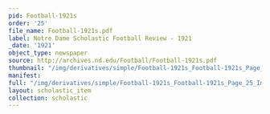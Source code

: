```yaml
---
pid: Football-1921s
order: '25'
file_name: Football-1921s.pdf
label: Notre Dame Scholastic Football Review - 1921
_date: '1921'
object_type: newspaper
source: http://archives.nd.edu/Football/Football-1921s.pdf
thumbnail: "/img/derivatives/simple/Football-1921s_Football-1921s_Page_25_Image_0001/thumbnail.jpg"
manifest:
full: "/img/derivatives/simple/Football-1921s_Football-1921s_Page_25_Image_0001/fullwidth.jpg"
layout: scholastic_item
collection: scholastic
---
```

